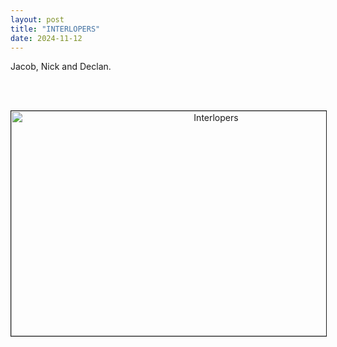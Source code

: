 ```yaml
---
layout: post
title: "INTERLOPERS"
date: 2024-11-12
---
```


Jacob, Nick and Declan.

<br><br>
<div id="ftr-container" style="text-align: center;"><img src="{{ site.baseurl }}/images/assets/int.jpg" alt="Interlopers" border="1" width="640" height="360">
  </div>

</p>
